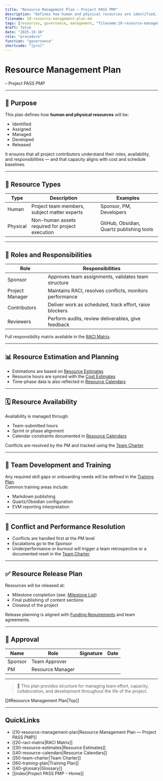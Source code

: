 ```yaml
---
title: "Resource Management Plan — Project PASS PMP"
description: "Defines how human and physical resources are identified, assigned, managed, and developed throughout Project PASS PMP."
filename: 10-resource-management-plan.md
tags: [resources, governance, management, "filename:10-resource-management-plan.md"]
draft: false
date: "2025-10-16"
role: "procedure"
function: "governance"
shortcode: "[pro]"
---
```



# Resource Management Plan
 – Project PASS PMP  

---

## 📎 Purpose

This plan defines how **human and physical resources** will be:
- Identified
- Assigned
- Managed
- Developed
- Released

It ensures that all project contributors understand their roles, availability, and responsibilities — and that capacity aligns with cost and schedule baselines.

---

## 🧩 Resource Types

| Type | Description | Examples |
|------|-------------|----------|
| Human | Project team members, subject matter experts | Sponsor, PM, Developers |
| Physical | Non-human assets required for project execution | GitHub, Obsidian, Quartz publishing tools |

---

## 👤 Roles and Responsibilities

| Role | Responsibilities |
|------|------------------|
| Sponsor | Approves team assignments, validates team structure |
| Project Manager | Maintains RACI, resolves conflicts, monitors performance |
| Contributors | Deliver work as scheduled, track effort, raise blockers |
| Reviewers | Perform audits, review deliverables, give feedback |

Full responsibility matrix available in the [RACI Matrix](20-raci-matrix.md).

---

## 📊 Resource Estimation and Planning

- Estimations are based on [Resource Estimates](30-resource-estimates.md)  
- Resource hours are synced with the [Cost Estimates](../30-cost-management-plan/40-Cost-Estimates.md)  
- Time-phase data is also reflected in [Resource Calendars](40-resource-calendars.md)

---

## 🗓 Resource Availability

Availability is managed through:
- Team-submitted hours
- Sprint or phase alignment
- Calendar constraints documented in [Resource Calendars](40-resource-calendars.md)

Conflicts are resolved by the PM and tracked using the [Team Charter](50-team-charter.md).

---

## 🎯 Team Development and Training

Any required skill gaps or onboarding needs will be defined in the [Training Plan](60-training-plan.md).  
Common training areas include:
- Markdown publishing
- Quartz/Obsidian configuration
- EVM reporting interpretation

---

## 🚨 Conflict and Performance Resolution

- Conflicts are handled first at the PM level  
- Escalations go to the Sponsor  
- Underperformance or burnout will trigger a team retrospective or a documented reset in the [Team Charter](50-team-charter.md)

---

## ✅ Resource Release Plan

Resources will be released at:
- Milestone completion (see: [Milestone List](../20-schedule-management/03-milestone-list.md))
- Final publishing of content sections
- Closeout of the project

Release planning is aligned with [Funding Requirements](../30-cost-management-plan/60-Funding-Requirements.md) and team agreements.

---

## 📝 Approval

| Name     | Role             | Signature | Date |
|----------|------------------|-----------|------|
| Sponsor  | Team Approver    |           |      |
| PM       | Resource Manager |           |      |

---

> 📌 This plan provides structure for managing team effort, capacity, collaboration, and development throughout the life of the project.

[[#Resource Management Plan|Top]]

---

## QuickLinks
- [[10-resource-management-plan|Resource Management Plan — Project PASS PMP]]
- [[20-raci-matrix|RACI Matrix]]
- [[30-resource-estimates|Resource Estimates]]
- [[40-resource-calendars|Resource Calendars]]
- [[50-team-charter|Team Charter]]
- [[60-training-plan|Training Plan]]
- [[40-glossary|Glossary]]
- [[index|Project PASS PMP – Home]]
